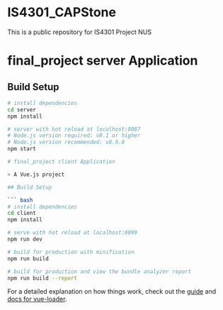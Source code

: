# IS4301_CAPStone
This is a public repository for IS4301 Project NUS

# final_project server Application

## Build Setup

``` bash
# install dependencies
cd server
npm install

# server with hot reload at localhost:8087
# Node.js version required: v8.1 or higher
# Node.js version recommended: v8.9.0
npm start

# final_project client Application

> A Vue.js project

## Build Setup

``` bash
# install dependencies
cd client
npm install

# serve with hot reload at localhost:8099
npm run dev

# build for production with minification
npm run build

# build for production and view the bundle analyzer report
npm run build --report
```

For a detailed explanation on how things work, check out the [guide](http://vuejs-templates.github.io/webpack/) and [docs for vue-loader](http://vuejs.github.io/vue-loader).
